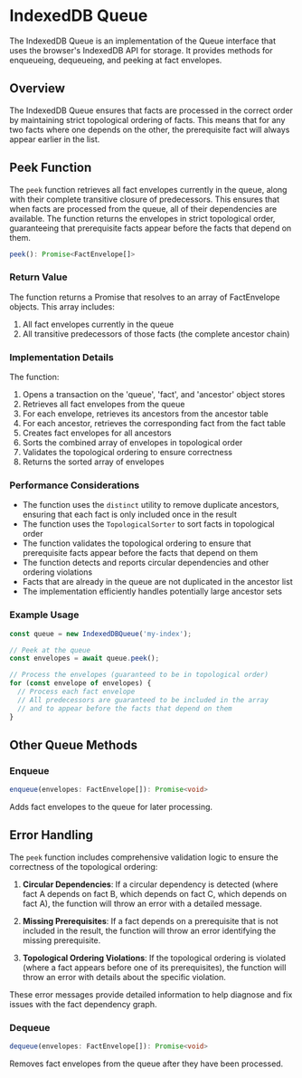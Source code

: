 # IndexedDB Queue

The IndexedDB Queue is an implementation of the Queue interface that uses the browser's IndexedDB API for storage. It provides methods for enqueueing, dequeueing, and peeking at fact envelopes.

## Overview

The IndexedDB Queue ensures that facts are processed in the correct order by maintaining strict topological ordering of facts. This means that for any two facts where one depends on the other, the prerequisite fact will always appear earlier in the list.

## Peek Function

The `peek` function retrieves all fact envelopes currently in the queue, along with their complete transitive closure of predecessors. This ensures that when facts are processed from the queue, all of their dependencies are available. The function returns the envelopes in strict topological order, guaranteeing that prerequisite facts appear before the facts that depend on them.

```typescript
peek(): Promise<FactEnvelope[]>
```

### Return Value

The function returns a Promise that resolves to an array of FactEnvelope objects. This array includes:

1. All fact envelopes currently in the queue
2. All transitive predecessors of those facts (the complete ancestor chain)

### Implementation Details

The function:

1. Opens a transaction on the 'queue', 'fact', and 'ancestor' object stores
2. Retrieves all fact envelopes from the queue
3. For each envelope, retrieves its ancestors from the ancestor table
4. For each ancestor, retrieves the corresponding fact from the fact table
5. Creates fact envelopes for all ancestors
6. Sorts the combined array of envelopes in topological order
7. Validates the topological ordering to ensure correctness
8. Returns the sorted array of envelopes

### Performance Considerations

- The function uses the `distinct` utility to remove duplicate ancestors, ensuring that each fact is only included once in the result
- The function uses the `TopologicalSorter` to sort facts in topological order
- The function validates the topological ordering to ensure that prerequisite facts appear before the facts that depend on them
- The function detects and reports circular dependencies and other ordering violations
- Facts that are already in the queue are not duplicated in the ancestor list
- The implementation efficiently handles potentially large ancestor sets

### Example Usage

```typescript
const queue = new IndexedDBQueue('my-index');

// Peek at the queue
const envelopes = await queue.peek();

// Process the envelopes (guaranteed to be in topological order)
for (const envelope of envelopes) {
  // Process each fact envelope
  // All predecessors are guaranteed to be included in the array
  // and to appear before the facts that depend on them
}
```

## Other Queue Methods

### Enqueue

```typescript
enqueue(envelopes: FactEnvelope[]): Promise<void>
```

Adds fact envelopes to the queue for later processing.

## Error Handling

The `peek` function includes comprehensive validation logic to ensure the correctness of the topological ordering:

1. **Circular Dependencies**: If a circular dependency is detected (where fact A depends on fact B, which depends on fact C, which depends on fact A), the function will throw an error with a detailed message.

2. **Missing Prerequisites**: If a fact depends on a prerequisite that is not included in the result, the function will throw an error identifying the missing prerequisite.

3. **Topological Ordering Violations**: If the topological ordering is violated (where a fact appears before one of its prerequisites), the function will throw an error with details about the specific violation.

These error messages provide detailed information to help diagnose and fix issues with the fact dependency graph.

### Dequeue

```typescript
dequeue(envelopes: FactEnvelope[]): Promise<void>
```

Removes fact envelopes from the queue after they have been processed.